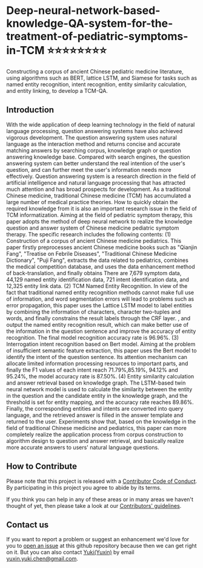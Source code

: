# Deep-neural-network-based-knowledge-QA-system-for-the-treatment-of-pediatric-symptoms-in-TCM :star::star::star::star::star::star::star::star:
Constructing a corpus of ancient Chinese pediatric medicine literature, using algorithms such as BERT, lattice LSTM, and Siamese for tasks such as named entity recognition, intent recognition, entity similarity calculation, and entity linking, to develop a TCM-QA.

## Introduction
With the wide application of deep learning technology in the field of natural language processing, question answering systems have also achieved vigorous development. The question answering system uses natural language as the interaction method and returns concise and accurate matching answers by searching corpus, knowledge graph or question answering knowledge base. Compared with search engines, the question answering system can better understand the real intention of the user's question, and can further meet the user's information needs more effectively. Question answering system is a research direction in the field of artificial intelligence and natural language processing that has attracted much attention and has broad prospects for development.
As a traditional Chinese medicine, traditional Chinese medicine (TCM) has accumulated a large number of medical practice theories. How to quickly obtain the required knowledge from it is also an important research issue in the field of TCM informatization. Aiming at the field of pediatric symptom therapy, this paper adopts the method of deep neural network to realize the knowledge question and answer system of Chinese medicine pediatric symptom therapy. The specific research includes the following contents:
(1) Construction of a corpus of ancient Chinese medicine pediatrics. This paper firstly preprocesses ancient Chinese medicine books such as "Qianjin Fang", "Treatise on Febrile Diseases", "Traditional Chinese Medicine Dictionary", "Puji Fang", extracts the data related to pediatrics, combines the medical competition database, and uses the data enhancement method of back-translation, and finally obtains There are 7,679 symptom data, 44,129 named entity identification data, 721 intent identification data, and 12,325 entity link data.
(2) TCM Named Entity Recognition. In view of the fact that traditional named entity recognition methods cannot make full use of information, and word segmentation errors will lead to problems such as error propagation, this paper uses the Lattice LSTM model to label entities by combining the information of characters, character two-tuples and words, and finally constrains the result labels through the CRF layer. , and output the named entity recognition result, which can make better use of the information in the question sentence and improve the accuracy of entity recognition. The final model recognition accuracy rate is 96.96%.
(3) Interrogation intent recognition based on Bert model. Aiming at the problem of insufficient semantic feature extraction, this paper uses the Bert model to identify the intent of the question sentence. Its attention mechanism can allocate limited information processing resources to important parts, and finally the F1 values of each intent reach 71.79%,85.19%, 94.12% and 95.24%, the model accuracy rate is 87.50%.
(4) Entity similarity calculation and answer retrieval based on knowledge graph. The LSTM-based twin neural network model is used to calculate the similarity between the entity in the question and the candidate entity in the knowledge graph, and the threshold is set for entity mapping, and the accuracy rate reaches 89.86%. Finally, the corresponding entities and intents are converted into query language, and the retrieved answer is filled in the answer template and returned to the user.
Experiments show that, based on the knowledge in the field of traditional Chinese medicine and pediatrics, this paper can more completely realize the application process from corpus construction to algorithm design to question and answer retrieval, and basically realize more accurate answers to users' natural language questions.

## How to Contribute
Please note that this project is released with a [Contributor Code of Conduct](/CODE_OF_CONDUCT.md).
By participating in this project you agree to abide by its terms.              
         
If you think you can help in any of these areas or in many areas we haven't thought of yet, then please take a look at our [Contributors' guidelines](/CONTRIBUTING.md).          
           
## Contact us
If you want to report a problem or suggest an enhancement we'd love for you to [open an issue](../../issues) at this github repository because then we can get right on it. But you can also contact [Yuki(Yuxin)](https://github.com/KingOfOrikid) by email yuxin.yuki.chen@gmail.com.